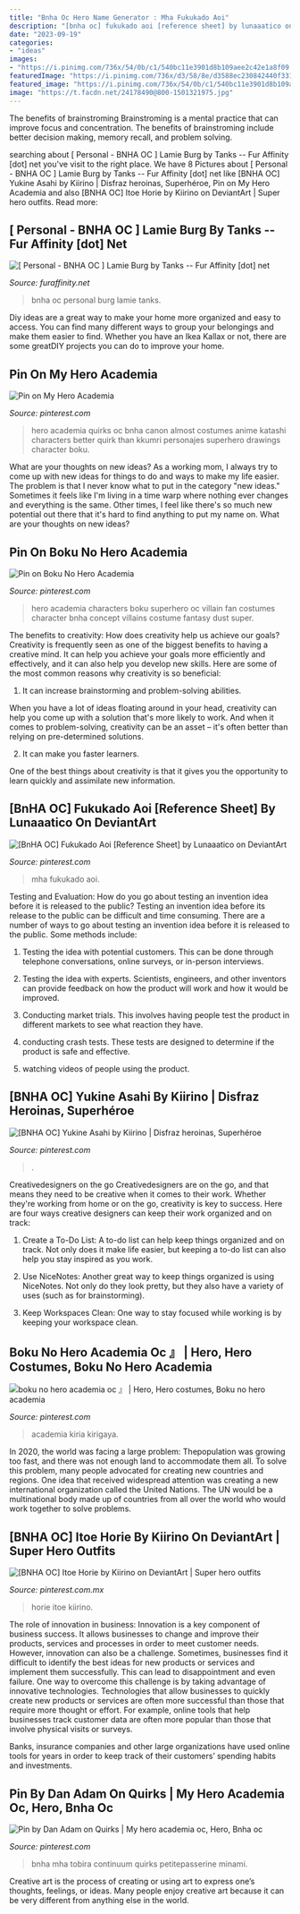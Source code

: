 ```yaml
---
title: "Bnha Oc Hero Name Generator : Mha Fukukado Aoi"
description: "[bnha oc] fukukado aoi [reference sheet] by lunaaatico on deviantart"
date: "2023-09-19"
categories:
- "ideas"
images:
- "https://i.pinimg.com/736x/54/0b/c1/540bc11e3901d8b109aee2c42e1a8f09.jpg"
featuredImage: "https://i.pinimg.com/736x/d3/58/8e/d3588ec230842440f331f9dc9136b4cc.jpg"
featured_image: "https://i.pinimg.com/736x/54/0b/c1/540bc11e3901d8b109aee2c42e1a8f09.jpg"
image: "https://t.facdn.net/24178490@800-1501321975.jpg"
---
```



The benefits of brainstroming
Brainstroming is a mental practice that can improve focus and concentration. The benefits of brainstroming include better decision making, memory recall, and problem solving.

	

		
searching about [ Personal - BNHA OC ] Lamie Burg by Tanks -- Fur Affinity [dot] net you've visit to the right place. We have 8 Pictures about [ Personal - BNHA OC ] Lamie Burg by Tanks -- Fur Affinity [dot] net like [BNHA OC] Yukine Asahi by Kiirino | Disfraz heroinas, Superhéroe, Pin on My Hero Academia and also [BNHA OC] Itoe Horie by Kiirino on DeviantArt | Super hero outfits. Read more:
		
    
## [ Personal - BNHA OC ] Lamie Burg By Tanks -- Fur Affinity [dot] Net

<img loading=lazy src="https://t.facdn.net/24178490@800-1501321975.jpg" onerror="this.onerror=null;this.src='https://tse4.mm.bing.net/th?id=OIP.RJbHOvRcbZXz3POhHGjOCgHaD-&amp;pid=15.1';" alt="[ Personal - BNHA OC ] Lamie Burg by Tanks -- Fur Affinity [dot] net">

_Source: furaffinity.net_

>bnha oc personal burg lamie tanks. 

	

Diy ideas are a great way to make your home more organized and easy to access. You can find many different ways to group your belongings and make them easier to find. Whether you have an Ikea Kallax or not, there are some greatDIY projects you can do to improve your home.

    
## Pin On My Hero Academia

<img loading=lazy src="https://i.pinimg.com/originals/0c/5b/b0/0c5bb0259436bf604de9abb72e30a218.png" onerror="this.onerror=null;this.src='https://tse3.mm.bing.net/th?id=OIP.CWmhJOnTiAG0a6n39ZGTmQHaNK&amp;pid=15.1';" alt="Pin on My Hero Academia">

_Source: pinterest.com_

>hero academia quirks oc bnha canon almost costumes anime katashi characters better quirk than kkumri personajes superhero drawings character boku. 

	

What are your thoughts on new ideas?
As a working mom, I always try to come up with new ideas for things to do and ways to make my life easier. The problem is that I never know what to put in the category "new ideas." Sometimes it feels like I'm living in a time warp where nothing ever changes and everything is the same. Other times, I feel like there's so much new potential out there that it's hard to find anything to put my name on. What are your thoughts on new ideas?

    
## Pin On Boku No Hero Academia

<img loading=lazy src="https://i.pinimg.com/originals/26/6a/14/266a142930cf136610423aebda6bdc03.jpg" onerror="this.onerror=null;this.src='https://tse4.mm.bing.net/th?id=OIP.tXO-CWqaXDV1TUYOGzB3AAHaGO&amp;pid=15.1';" alt="Pin on Boku No Hero Academia">

_Source: pinterest.com_

>hero academia characters boku superhero oc villain fan costumes character bnha concept villains costume fantasy dust super. 

	

The benefits to creativity: How does creativity help us achieve our goals?
Creativity is frequently seen as one of the biggest benefits to having a creative mind. It can help you achieve your goals more efficiently and effectively, and it can also help you develop new skills. Here are some of the most common reasons why creativity is so beneficial: 
1. It can increase brainstorming and problem-solving abilities.

When you have a lot of ideas floating around in your head, creativity can help you come up with a solution that's more likely to work. And when it comes to problem-solving, creativity can be an asset – it's often better than relying on pre-determined solutions. 

2. It can make you faster learners.

One of the best things about creativity is that it gives you the opportunity to learn quickly and assimilate new information.

    
## [BnHA OC] Fukukado Aoi [Reference Sheet] By Lunaaatico On DeviantArt

<img loading=lazy src="https://i.pinimg.com/736x/40/d7/21/40d721034e38eaa4c8d91ad522435433.jpg" onerror="this.onerror=null;this.src='https://tse4.mm.bing.net/th?id=OIP.7Pn2RqRGQBSFBuFjQZfe_AHaEX&amp;pid=15.1';" alt="[BnHA OC] Fukukado Aoi [Reference Sheet] by Lunaaatico on DeviantArt">

_Source: pinterest.com_

>mha fukukado aoi. 

	

Testing and Evaluation: How do you go about testing an invention idea before it is released to the public?
Testing an invention idea before its release to the public can be difficult and time consuming. There are a number of ways to go about testing an invention idea before it is released to the public. Some methods include:
1) Testing the idea with potential customers. This can be done through telephone conversations, online surveys, or in-person interviews.

2) Testing the idea with experts. Scientists, engineers, and other inventors can provide feedback on how the product will work and how it would be improved.

3) Conducting market trials. This involves having people test the product in different markets to see what reaction they have.

4) conducting crash tests. These tests are designed to determine if the product is safe and effective.

5) watching videos of people using the product.

    
## [BNHA OC] Yukine Asahi By Kiirino | Disfraz Heroinas, Superhéroe

<img loading=lazy src="https://i.pinimg.com/originals/c8/6b/7d/c86b7d10b60dd7a22d3519951d020e26.png" onerror="this.onerror=null;this.src='https://tse1.mm.bing.net/th?id=OIP.3IkyHsuiMNIgaeTL_CE4twHaEM&amp;pid=15.1';" alt="[BNHA OC] Yukine Asahi by Kiirino | Disfraz heroinas, Superhéroe">

_Source: pinterest.com_

>. 

	

Creativedesigners on the go
Creativedesigners are on the go, and that means they need to be creative when it comes to their work. Whether they're working from home or on the go, creativity is key to success. Here are four ways creative designers can keep their work organized and on track:
1. Create a To-Do List: A to-do list can help keep things organized and on track. Not only does it make life easier, but keeping a to-do list can also help you stay inspired as you work.

2. Use NiceNotes: Another great way to keep things organized is using NiceNotes. Not only do they look pretty, but they also have a variety of uses (such as for brainstorming).

3. Keep Workspaces Clean: One way to stay focused while working is by keeping your workspace clean.

    
## Boku No Hero Academia Oc 』 | Hero, Hero Costumes, Boku No Hero Academia

<img loading=lazy src="https://i.pinimg.com/736x/54/0b/c1/540bc11e3901d8b109aee2c42e1a8f09.jpg" onerror="this.onerror=null;this.src='https://tse3.mm.bing.net/th?id=OIP.Drjhmi6s_t9ZBQNkiwEdCgHaEM&amp;pid=15.1';" alt="boku no hero academia oc 』 | Hero, Hero costumes, Boku no hero academia">

_Source: pinterest.com_

>academia kiria kirigaya. 

	

In 2020, the world was facing a large problem: Thepopulation was growing too fast, and there was not enough land to accommodate them all. To solve this problem, many people advocated for creating new countries and regions. One idea that received widespread attention was creating a new international organization called the United Nations. The UN would be a multinational body made up of countries from all over the world who would work together to solve problems.

    
## [BNHA OC] Itoe Horie By Kiirino On DeviantArt | Super Hero Outfits

<img loading=lazy src="https://i.pinimg.com/originals/57/43/09/574309e427879f70e69e4945c474c230.png" onerror="this.onerror=null;this.src='https://tse4.mm.bing.net/th?id=OIP.YCpzWKCWMujYa9gD86mrgAHaE1&amp;pid=15.1';" alt="[BNHA OC] Itoe Horie by Kiirino on DeviantArt | Super hero outfits">

_Source: pinterest.com.mx_

>horie itoe kiirino. 

	

The role of innovation in business:
Innovation is a key component of business success. It allows businesses to change and improve their products, services and processes in order to meet customer needs. However, innovation can also be a challenge. Sometimes, businesses find it difficult to identify the best ideas for new products or services and implement them successfully. This can lead to disappointment and even failure.
One way to overcome this challenge is by taking advantage of innovative technologies. Technologies that allow businesses to quickly create new products or services are often more successful than those that require more thought or effort. For example, online tools that help businesses track customer data are often more popular than those that involve physical visits or surveys.

Banks, insurance companies and other large organizations have used online tools for years in order to keep track of their customers’ spending habits and investments.

    
## Pin By Dan Adam On Quirks | My Hero Academia Oc, Hero, Bnha Oc

<img loading=lazy src="https://i.pinimg.com/736x/d3/58/8e/d3588ec230842440f331f9dc9136b4cc.jpg" onerror="this.onerror=null;this.src='https://tse2.mm.bing.net/th?id=OIP.78tyA2kIMvqkxUli43rAcwHaEl&amp;pid=15.1';" alt="Pin by Dan Adam on Quirks | My hero academia oc, Hero, Bnha oc">

_Source: pinterest.com_

>bnha mha tobira continuum quirks petitepasserine minami. 

	

Creative art is the process of creating or using art to express one’s thoughts, feelings, or ideas. Many people enjoy creative art because it can be very different from anything else in the world.

